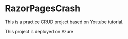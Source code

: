 # RazorPagesCrash

This is a practice CRUD project based on Youtube tutorial.

This project is deployed on Azure
